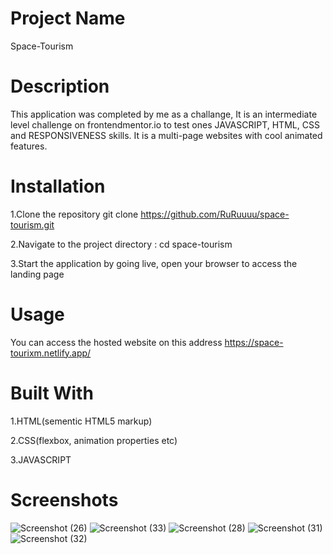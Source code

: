 # Project Name
Space-Tourism


# Description
This application was completed by me as a challange, It is an intermediate level challenge on frontendmentor.io to test ones JAVASCRIPT, HTML, CSS and RESPONSIVENESS skills.
It is a multi-page websites with cool animated features.


# Installation
1.Clone the repository git clone https://github.com/RuRuuuu/space-tourism.git

2.Navigate to the project directory : cd space-tourism

3.Start the application by going live, open your browser to access the landing page

# Usage
You can access the hosted website on this address https://space-tourixm.netlify.app/


# Built With
1.HTML(sementic HTML5 markup)

2.CSS(flexbox, animation properties etc)

3.JAVASCRIPT


# Screenshots
![Screenshot (26)](https://github.com/RuRuuuu/space-tourism/assets/110995961/66157a89-9f16-4064-926c-44ac468decbb)
![Screenshot (33)](https://github.com/RuRuuuu/space-tourism/assets/110995961/aafe0f3a-aca6-4cf2-b68f-0da777d7edcc)
![Screenshot (28)](https://github.com/RuRuuuu/space-tourism/assets/110995961/07dd903f-ae53-4bb6-81cd-898cbd367726)
![Screenshot (31)](https://github.com/RuRuuuu/space-tourism/assets/110995961/1bfe291b-8cb4-4f2f-90bd-cfc7fcbf5f2b)
![Screenshot (32)](https://github.com/RuRuuuu/space-tourism/assets/110995961/a5493ddb-9e20-4ca7-8982-b10e160b3978)






